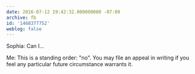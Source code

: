 ```yaml
---
date: 2016-07-12 19:42:32.000000000 -07:00
archive: fb
id: '1468377752'
weblog: false
---
```


Sophia: Can I…

Me: This is a standing order: "no". You may file an appeal in writing if you feel any particular future circumstance warrants it.
